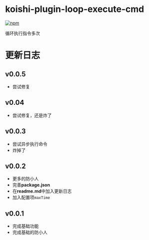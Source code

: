 # koishi-plugin-loop-execute-cmd

[![npm](https://img.shields.io/npm/v/koishi-plugin-loop-execute-cmd?style=flat-square)](https://www.npmjs.com/package/koishi-plugin-loop-execute-cmd)

循环执行指令多次

# 更新日志

## v0.0.5

- 尝试修复

## v0.04

- 尝试修复，还是炸了

## v0.0.3

- 尝试异步执行命令
- 炸掉了

## v0.0.2

- 更多的防小人
- 完善**package.json**
- 在**readme.md**中加入更新日志
- 加入配置项`maxTime`

## v0.0.1

- 完成基础功能
- 完成基础的防小人